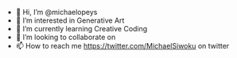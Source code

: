 - 👋 Hi, I’m @michaelopeys
- 👀 I’m interested in Generative Art
- 🌱 I’m currently learning Creative Coding
- 💞️ I’m looking to collaborate on 
- 📫 How to reach me https://twitter.com/MichaelSiwoku on twitter

<!---
michaelopeys/michaelopeys is a ✨ special ✨ repository because its `README.md` (this file) appears on your GitHub profile.
You can click the Preview link to take a look at your changes.
--->
